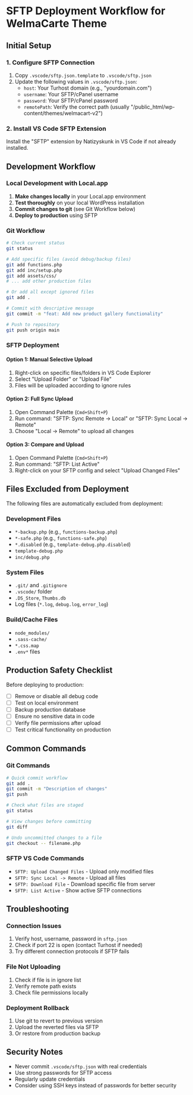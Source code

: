# SFTP Deployment Workflow for WelmaCarte Theme

## Initial Setup

### 1. Configure SFTP Connection

1. Copy `.vscode/sftp.json.template` to `.vscode/sftp.json`
2. Update the following values in `.vscode/sftp.json`:
   - `host`: Your Turhost domain (e.g., "yourdomain.com")
   - `username`: Your SFTP/cPanel username
   - `password`: Your SFTP/cPanel password
   - `remotePath`: Verify the correct path (usually "/public_html/wp-content/themes/welmacart-v2")

### 2. Install VS Code SFTP Extension

Install the "SFTP" extension by Natizyskunk in VS Code if not already installed.

## Development Workflow

### Local Development with Local.app

1. **Make changes locally** in your Local.app environment
2. **Test thoroughly** on your local WordPress installation
3. **Commit changes to git** (see Git Workflow below)
4. **Deploy to production** using SFTP

### Git Workflow

```bash
# Check current status
git status

# Add specific files (avoid debug/backup files)
git add functions.php
git add inc/setup.php
git add assets/css/
# ... add other production files

# Or add all except ignored files
git add .

# Commit with descriptive message
git commit -m "feat: Add new product gallery functionality"

# Push to repository
git push origin main
```

### SFTP Deployment

#### Option 1: Manual Selective Upload
1. Right-click on specific files/folders in VS Code Explorer
2. Select "Upload Folder" or "Upload File"
3. Files will be uploaded according to ignore rules

#### Option 2: Full Sync Upload
1. Open Command Palette (`Cmd+Shift+P`)
2. Run command: "SFTP: Sync Remote -> Local" or "SFTP: Sync Local -> Remote"
3. Choose "Local -> Remote" to upload all changes

#### Option 3: Compare and Upload
1. Open Command Palette (`Cmd+Shift+P`)
2. Run command: "SFTP: List Active"
3. Right-click on your SFTP config and select "Upload Changed Files"

## Files Excluded from Deployment

The following files are automatically excluded from deployment:

### Development Files
- `*-backup.php` (e.g., `functions-backup.php`)
- `*-safe.php` (e.g., `functions-safe.php`)
- `*.disabled` (e.g., `template-debug.php.disabled`)
- `template-debug.php`
- `inc/debug.php`

### System Files
- `.git/` and `.gitignore`
- `.vscode/` folder
- `.DS_Store`, `Thumbs.db`
- Log files (`*.log`, `debug.log`, `error_log`)

### Build/Cache Files
- `node_modules/`
- `.sass-cache/`
- `*.css.map`
- `.env*` files

## Production Safety Checklist

Before deploying to production:

- [ ] Remove or disable all debug code
- [ ] Test on local environment
- [ ] Backup production database
- [ ] Ensure no sensitive data in code
- [ ] Verify file permissions after upload
- [ ] Test critical functionality on production

## Common Commands

### Git Commands
```bash
# Quick commit workflow
git add .
git commit -m "Description of changes"
git push

# Check what files are staged
git status

# View changes before committing
git diff

# Undo uncommitted changes to a file
git checkout -- filename.php
```

### SFTP VS Code Commands
- `SFTP: Upload Changed Files` - Upload only modified files
- `SFTP: Sync Local -> Remote` - Upload all files
- `SFTP: Download File` - Download specific file from server
- `SFTP: List Active` - Show active SFTP connections

## Troubleshooting

### Connection Issues
1. Verify host, username, password in `sftp.json`
2. Check if port 22 is open (contact Turhost if needed)
3. Try different connection protocols if SFTP fails

### File Not Uploading
1. Check if file is in ignore list
2. Verify remote path exists
3. Check file permissions locally

### Deployment Rollback
1. Use git to revert to previous version
2. Upload the reverted files via SFTP
3. Or restore from production backup

## Security Notes

- Never commit `.vscode/sftp.json` with real credentials
- Use strong passwords for SFTP access
- Regularly update credentials
- Consider using SSH keys instead of passwords for better security

